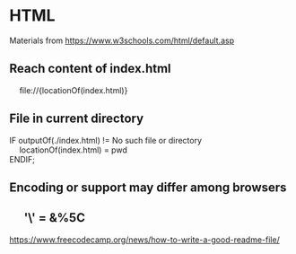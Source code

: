 # HTML
Materials from 
https://www.w3schools.com/html/default.asp
## Reach content of index.html
&emsp; file://{locationOf(index.html)} 

## File in current directory
IF outputOf(./index.html) != No such file or directory <br />
&emsp; locationOf(index.html) = pwd <br/>
ENDIF;

## Encoding or support may differ among browsers
&emsp; \'\\' = &%5C
---
https://www.freecodecamp.org/news/how-to-write-a-good-readme-file/
